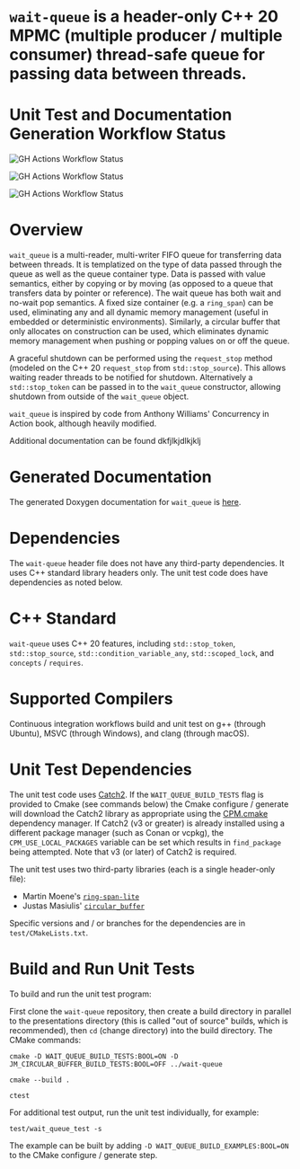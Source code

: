# `wait-queue` is a header-only C++ 20 MPMC (multiple producer / multiple consumer) thread-safe queue for passing data between threads.

# Unit Test and Documentation Generation Workflow Status

![GH Actions Workflow Status](https://img.shields.io/github/actions/workflow/status/connectivecpp/wait-queue/build_run_unit_test_cmake.yml?branch=main&label=GH%20Actions%20build,%20unit%20tests%20on%20main)

![GH Actions Workflow Status](https://img.shields.io/github/actions/workflow/status/connectivecpp/wait-queue/build_run_unit_test_cmake.yml?branch=develop&label=GH%20Actions%20build,%20unit%20tests%20on%20develop)

![GH Actions Workflow Status](https://img.shields.io/github/actions/workflow/status/connectivecpp/wait-queue/gen_docs.yml?branch=main&label=GH%20Actions%20generate%20docs)

# Overview

`wait_queue` is a multi-reader, multi-writer FIFO queue for transferring data between threads. It is templatized on the type of data passed through the queue as well as the queue container type. Data is passed with value semantics, either by copying or by moving (as opposed to a queue that transfers data by pointer or reference). The wait queue has both wait and no-wait pop semantics. A fixed size container (e.g. a `ring_span`) can be used, eliminating any and all dynamic memory management (useful in embedded or deterministic environments). Similarly, a circular buffer that only allocates on construction can be used, which eliminates dynamic memory management when pushing or popping values on or off the queue.

A graceful shutdown can be performed using the `request_stop` method (modeled on the C++ 20 `request_stop` from `std::stop_source`). This allows waiting reader threads to be notified for shutdown. Alternatively a `std::stop_token` can be passed in to the `wait_queue` constructor, allowing shutdown from outside of the `wait_queue` object.

`wait_queue` is inspired by code from Anthony Williams' Concurrency in Action book, although heavily modified.

Additional documentation can be found dkfjlkjdlkjklj

# Generated Documentation

The generated Doxygen documentation for `wait_queue` is [here](https://connectivecpp.github.io/presentations/).

# Dependencies

The `wait-queue` header file does not have any third-party dependencies. It uses C++ standard library headers only. The unit test code does have dependencies as noted below.

# C++ Standard

`wait-queue`  uses C++ 20 features, including `std::stop_token`, `std::stop_source`, `std::condition_variable_any`, `std::scoped_lock`, and `concepts` / `requires`.

# Supported Compilers

Continuous integration workflows build and unit test on g++ (through Ubuntu), MSVC (through Windows), and clang (through macOS).

# Unit Test Dependencies

The unit test code uses [Catch2](https://github.com/catchorg/Catch2). If the `WAIT_QUEUE_BUILD_TESTS` flag is provided to Cmake (see commands below) the Cmake configure / generate will download the Catch2 library as appropriate using the [CPM.cmake](https://github.com/cpm-cmake/CPM.cmake) dependency manager. If Catch2 (v3 or greater) is already installed using a different package manager (such as Conan or vcpkg), the `CPM_USE_LOCAL_PACKAGES` variable can be set which results in `find_package` being attempted. Note that v3 (or later) of Catch2 is required.

The unit test uses two third-party libraries (each is a single header-only file):

- Martin Moene's [`ring-span-lite`](https://github.com/martinmoene/ring-span-lite)
- Justas Masiulis' [`circular_buffer`](https://github.com/JustasMasiulis/circular_buffer)

Specific versions and / or branches for the dependencies are in `test/CMakeLists.txt`.

# Build and Run Unit Tests

To build and run the unit test program:

First clone the `wait-queue` repository, then create a build directory in parallel to the presentations directory (this is called "out of source" builds, which is recommended), then `cd` (change directory) into the build directory. The CMake commands:

```
cmake -D WAIT_QUEUE_BUILD_TESTS:BOOL=ON -D JM_CIRCULAR_BUFFER_BUILD_TESTS:BOOL=OFF ../wait-queue

cmake --build .

ctest
```

For additional test output, run the unit test individually, for example:

```
test/wait_queue_test -s
```

The example can be built by adding `-D WAIT_QUEUE_BUILD_EXAMPLES:BOOL=ON` to the CMake configure / generate step.

